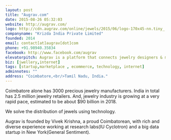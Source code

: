 ```yaml
---
layout: post
title: "Augrav.com"
date: 2015-08-26 05:32:03
website: http://augrav.com/
logo: http://cdn.augrav.com/online/jewels/2015/06/logo-170x45-nn.tiny_.png
companyname: "Krizda India Private Limited"
founded: 2014
email: contact[at]augrav[dot]com
phone: +91.98940.35834
facebook: http://www.facebook.com/augrav
elevatorpitch: Augrav is a platform that connects jewelry designers & manufacturers to the appropriate retailers and customers. 
biz: [jwellery,internet]
tags: [startup,marketplace , ecommerce, technology, internet]
adminnotes: ""
address: "Coimbatore,<br/>Tamil Nadu, India."
---
```

Coimbatore alone has 3000 precious jewelry manufacturers.  India in total has 2.5 million jewelry retailers.  And, jewelry industry is growing at a very rapid pace, estimated to be about $90 billion in 2018.

We solve the distribution of jewels using technology. 

Augrav is founded by Vivek Krishna, a proud Coimbatorean, with rich and diverse experience working at research labs(IU Cyclotron) and a big data startup in New York(General Sentiment).
